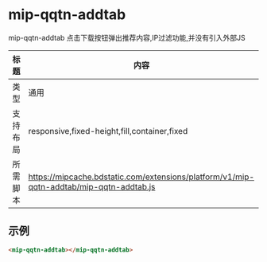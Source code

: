# mip-qqtn-addtab

mip-qqtn-addtab 点击下载按钮弹出推荐内容,IP过滤功能,并没有引入外部JS

标题|内容
----|----
类型|通用
支持布局|responsive,fixed-height,fill,container,fixed
所需脚本|https://mipcache.bdstatic.com/extensions/platform/v1/mip-qqtn-addtab/mip-qqtn-addtab.js

## 示例

```html
<mip-qqtn-addtab></mip-qqtn-addtab>
```




